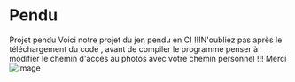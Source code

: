 # Pendu
Projet pendu
Voici notre projet du jen pendu en C!
!!!N'oubliez pas après le téléchargement du code , avant de compiler le programme penser à modifier le chemin d'accès au photos avec votre chemin personnel !!!
Merci
![image](https://github.com/Lemask922/Pendu/assets/106203416/fdadf3af-cb30-404d-84ab-0270cdd87e8a)
